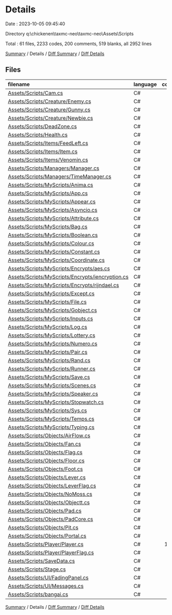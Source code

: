 # Details

Date : 2023-10-05 09:45:40

Directory q:\\chickenen\\taxmc-neo\\taxmc-neo\\Assets\\Scripts

Total : 61 files,  2233 codes, 200 comments, 519 blanks, all 2952 lines

[Summary](results.md) / Details / [Diff Summary](diff.md) / [Diff Details](diff-details.md)

## Files
| filename | language | code | comment | blank | total |
| :--- | :--- | ---: | ---: | ---: | ---: |
| [Assets/Scripts/Cam.cs](/Assets/Scripts/Cam.cs) | C# | 42 | 0 | 8 | 50 |
| [Assets/Scripts/Creature/Enemy.cs](/Assets/Scripts/Creature/Enemy.cs) | C# | 24 | 9 | 9 | 42 |
| [Assets/Scripts/Creature/Gunny.cs](/Assets/Scripts/Creature/Gunny.cs) | C# | 37 | 0 | 10 | 47 |
| [Assets/Scripts/Creature/Newbie.cs](/Assets/Scripts/Creature/Newbie.cs) | C# | 72 | 6 | 19 | 97 |
| [Assets/Scripts/DeadZone.cs](/Assets/Scripts/DeadZone.cs) | C# | 21 | 1 | 3 | 25 |
| [Assets/Scripts/Health.cs](/Assets/Scripts/Health.cs) | C# | 22 | 15 | 8 | 45 |
| [Assets/Scripts/Items/FeedLeft.cs](/Assets/Scripts/Items/FeedLeft.cs) | C# | 19 | 2 | 4 | 25 |
| [Assets/Scripts/Items/Item.cs](/Assets/Scripts/Items/Item.cs) | C# | 46 | 12 | 15 | 73 |
| [Assets/Scripts/Items/Venomin.cs](/Assets/Scripts/Items/Venomin.cs) | C# | 23 | 0 | 4 | 27 |
| [Assets/Scripts/Managers/Manager.cs](/Assets/Scripts/Managers/Manager.cs) | C# | 30 | 0 | 9 | 39 |
| [Assets/Scripts/Managers/TimeManager.cs](/Assets/Scripts/Managers/TimeManager.cs) | C# | 27 | 21 | 10 | 58 |
| [Assets/Scripts/MyScripts/Anima.cs](/Assets/Scripts/MyScripts/Anima.cs) | C# | 29 | 0 | 9 | 38 |
| [Assets/Scripts/MyScripts/App.cs](/Assets/Scripts/MyScripts/App.cs) | C# | 28 | 0 | 8 | 36 |
| [Assets/Scripts/MyScripts/Appear.cs](/Assets/Scripts/MyScripts/Appear.cs) | C# | 26 | 0 | 6 | 32 |
| [Assets/Scripts/MyScripts/Asyncio.cs](/Assets/Scripts/MyScripts/Asyncio.cs) | C# | 10 | 0 | 1 | 11 |
| [Assets/Scripts/MyScripts/Attribute.cs](/Assets/Scripts/MyScripts/Attribute.cs) | C# | 13 | 0 | 2 | 15 |
| [Assets/Scripts/MyScripts/Bag.cs](/Assets/Scripts/MyScripts/Bag.cs) | C# | 57 | 0 | 13 | 70 |
| [Assets/Scripts/MyScripts/Boolean.cs](/Assets/Scripts/MyScripts/Boolean.cs) | C# | 17 | 5 | 2 | 24 |
| [Assets/Scripts/MyScripts/Colour.cs](/Assets/Scripts/MyScripts/Colour.cs) | C# | 30 | 0 | 6 | 36 |
| [Assets/Scripts/MyScripts/Constant.cs](/Assets/Scripts/MyScripts/Constant.cs) | C# | 70 | 0 | 9 | 79 |
| [Assets/Scripts/MyScripts/Coordinate.cs](/Assets/Scripts/MyScripts/Coordinate.cs) | C# | 72 | 0 | 23 | 95 |
| [Assets/Scripts/MyScripts/Encrypts/aes.cs](/Assets/Scripts/MyScripts/Encrypts/aes.cs) | C# | 24 | 0 | 4 | 28 |
| [Assets/Scripts/MyScripts/Encrypts/iencryption.cs](/Assets/Scripts/MyScripts/Encrypts/iencryption.cs) | C# | 10 | 0 | 0 | 10 |
| [Assets/Scripts/MyScripts/Encrypts/rijndael.cs](/Assets/Scripts/MyScripts/Encrypts/rijndael.cs) | C# | 62 | 4 | 12 | 78 |
| [Assets/Scripts/MyScripts/Except.cs](/Assets/Scripts/MyScripts/Except.cs) | C# | 16 | 0 | 2 | 18 |
| [Assets/Scripts/MyScripts/File.cs](/Assets/Scripts/MyScripts/File.cs) | C# | 12 | 0 | 3 | 15 |
| [Assets/Scripts/MyScripts/Gobject.cs](/Assets/Scripts/MyScripts/Gobject.cs) | C# | 82 | 0 | 20 | 102 |
| [Assets/Scripts/MyScripts/Inputs.cs](/Assets/Scripts/MyScripts/Inputs.cs) | C# | 18 | 2 | 3 | 23 |
| [Assets/Scripts/MyScripts/Log.cs](/Assets/Scripts/MyScripts/Log.cs) | C# | 29 | 0 | 6 | 35 |
| [Assets/Scripts/MyScripts/Lottery.cs](/Assets/Scripts/MyScripts/Lottery.cs) | C# | 69 | 1 | 18 | 88 |
| [Assets/Scripts/MyScripts/Numero.cs](/Assets/Scripts/MyScripts/Numero.cs) | C# | 32 | 0 | 10 | 42 |
| [Assets/Scripts/MyScripts/Pair.cs](/Assets/Scripts/MyScripts/Pair.cs) | C# | 74 | 0 | 17 | 91 |
| [Assets/Scripts/MyScripts/Rand.cs](/Assets/Scripts/MyScripts/Rand.cs) | C# | 58 | 0 | 13 | 71 |
| [Assets/Scripts/MyScripts/Runner.cs](/Assets/Scripts/MyScripts/Runner.cs) | C# | 34 | 3 | 5 | 42 |
| [Assets/Scripts/MyScripts/Save.cs](/Assets/Scripts/MyScripts/Save.cs) | C# | 47 | 0 | 5 | 52 |
| [Assets/Scripts/MyScripts/Scenes.cs](/Assets/Scripts/MyScripts/Scenes.cs) | C# | 42 | 17 | 10 | 69 |
| [Assets/Scripts/MyScripts/Speaker.cs](/Assets/Scripts/MyScripts/Speaker.cs) | C# | 9 | 0 | 1 | 10 |
| [Assets/Scripts/MyScripts/Stopwatch.cs](/Assets/Scripts/MyScripts/Stopwatch.cs) | C# | 76 | 0 | 13 | 89 |
| [Assets/Scripts/MyScripts/Sys.cs](/Assets/Scripts/MyScripts/Sys.cs) | C# | 12 | 0 | 1 | 13 |
| [Assets/Scripts/MyScripts/Temps.cs](/Assets/Scripts/MyScripts/Temps.cs) | C# | 23 | 0 | 4 | 27 |
| [Assets/Scripts/MyScripts/Typing.cs](/Assets/Scripts/MyScripts/Typing.cs) | C# | 22 | 6 | 8 | 36 |
| [Assets/Scripts/Objects/AirFlow.cs](/Assets/Scripts/Objects/AirFlow.cs) | C# | 23 | 0 | 4 | 27 |
| [Assets/Scripts/Objects/Fan.cs](/Assets/Scripts/Objects/Fan.cs) | C# | 20 | 0 | 5 | 25 |
| [Assets/Scripts/Objects/Flag.cs](/Assets/Scripts/Objects/Flag.cs) | C# | 36 | 1 | 9 | 46 |
| [Assets/Scripts/Objects/Floor.cs](/Assets/Scripts/Objects/Floor.cs) | C# | 64 | 5 | 13 | 82 |
| [Assets/Scripts/Objects/Foot.cs](/Assets/Scripts/Objects/Foot.cs) | C# | 26 | 0 | 3 | 29 |
| [Assets/Scripts/Objects/Lever.cs](/Assets/Scripts/Objects/Lever.cs) | C# | 47 | 2 | 16 | 65 |
| [Assets/Scripts/Objects/LeverFlag.cs](/Assets/Scripts/Objects/LeverFlag.cs) | C# | 24 | 0 | 4 | 28 |
| [Assets/Scripts/Objects/NoMoss.cs](/Assets/Scripts/Objects/NoMoss.cs) | C# | 62 | 7 | 12 | 81 |
| [Assets/Scripts/Objects/Objectt.cs](/Assets/Scripts/Objects/Objectt.cs) | C# | 46 | 10 | 12 | 68 |
| [Assets/Scripts/Objects/Pad.cs](/Assets/Scripts/Objects/Pad.cs) | C# | 22 | 0 | 4 | 26 |
| [Assets/Scripts/Objects/PadCore.cs](/Assets/Scripts/Objects/PadCore.cs) | C# | 11 | 0 | 2 | 13 |
| [Assets/Scripts/Objects/Pit.cs](/Assets/Scripts/Objects/Pit.cs) | C# | 25 | 0 | 5 | 30 |
| [Assets/Scripts/Objects/Portal.cs](/Assets/Scripts/Objects/Portal.cs) | C# | 69 | 4 | 17 | 90 |
| [Assets/Scripts/Player/Player.cs](/Assets/Scripts/Player/Player.cs) | C# | 144 | 41 | 43 | 228 |
| [Assets/Scripts/Player/PlayerFlag.cs](/Assets/Scripts/Player/PlayerFlag.cs) | C# | 28 | 0 | 6 | 34 |
| [Assets/Scripts/SaveData.cs](/Assets/Scripts/SaveData.cs) | C# | 7 | 0 | 0 | 7 |
| [Assets/Scripts/Stage.cs](/Assets/Scripts/Stage.cs) | C# | 15 | 0 | 5 | 20 |
| [Assets/Scripts/UI/FadingPanel.cs](/Assets/Scripts/UI/FadingPanel.cs) | C# | 63 | 10 | 18 | 91 |
| [Assets/Scripts/UI/Messages.cs](/Assets/Scripts/UI/Messages.cs) | C# | 17 | 0 | 3 | 20 |
| [Assets/Scripts/bangai.cs](/Assets/Scripts/bangai.cs) | C# | 18 | 16 | 5 | 39 |

[Summary](results.md) / Details / [Diff Summary](diff.md) / [Diff Details](diff-details.md)